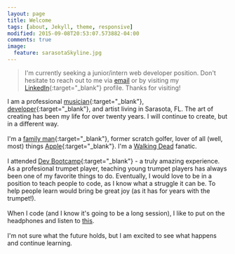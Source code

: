 ```yaml
---
layout: page
title: Welcome
tags: [about, Jekyll, theme, responsive]
modified: 2015-09-08T20:53:07.573882-04:00
comments: true
image:
  feature: sarasotaSkyline.jpg
---
```


> I'm currently seeking a junior/intern web developer position. Don't hesitate to reach out to me via [email](mailto:dev.artist15@gmail.com) or by visiting my [LinkedIn](https://www.linkedin.com/pub/gregory-knudsen/41/b33/64){:target="_blank"} profile. Thanks for visiting!

I am a professional [musician](http://www.sarasotaorchestra.org/our-musicians/trumpet/greg-knudsen?referer=trombinoscope){:target="_blank"}, [developer](http://www.github.com/gregknudsen){:target="_blank"}, and artist living in Sarasota, FL. The art of creating has been my life for over twenty years. I will continue to create, but in a different way.<br><br>
I'm a [family man](http://imgur.com/BAKjeyD){:target="_blank"}, <span id="former">former</span> scratch golfer, lover of all (well, most) things [Apple](http://www.apple.com){:target="_blank"}. I'm a [Walking Dead](http://www.amc.com/shows/the-walking-dead) fanatic.<br><br>
I attended [Dev Bootcamp](http://devbootcamp.com/locations/new-york/){:target="_blank"} - a truly amazing experience. As a profesional trumpet player, teaching young trumpet players has always been one of my favorite things to do. Eventually, I would love to be in a position to teach people to code, as I know what a struggle it can be. To help people learn would bring be great joy (as it has for years with the trumpet!).<br><br>
When I code (and I know it's going to be a long session), I like to put on the headphones and listen to [this](https://www.youtube.com/watch?v=5N8sUccRiTA).<br><br>
I'm not sure what the future holds, but I am excited to see what happens and continue learning.<br><br>



